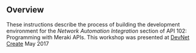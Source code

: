 ## Overview
These instructions describe the process of building the development environment for the *Network Automation Integration* section of API 102: Programming with Meraki APIs. This workshop was presented at [DevNet Create](https://www.devnetcreate.io/2017/) May 2017
